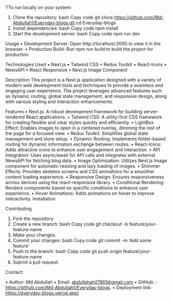 TTo run locally on your system:

1.	Clone the repository:
bash
Copy code
git clone https://github.com/Md-Abdullah1/Everyday-blogs.git
cd Everyday-blogs
2.	Install dependencies:
bash
Copy code
npm install
3.	Start the development server:
bash
Copy code
npm run dev




Usage
•	Development Server: Open http://localhost:3000 to view it in the browser.
•	Production Build: Run npm run build to build the project for production.



Technologies Used
•	Next.js
•	Tailwind CSS
•	Redux Toolkit
•	React-Icons
•	NewsAPI
•	React Responsive
•	Next.js Image Component


  Description
This project is a Next.js application designed with a variety of modern web development tools and techniques to provide a seamless and engaging user experience. The project leverages advanced features such as dynamic routing, global state management, and responsive design, along with various styling and interaction enhancements.


Features
•	Next.js: A robust development framework for building server-rendered React applications.
•	Tailwind CSS: A utility-first CSS framework for creating flexible and clear styles quickly and efficiently.
•	LightBox Effect: Enables images to open in a centered overlay, dimming the rest of the page for a focused view.
•	Redux Toolkit: Simplifies global state management and store setup.
•	Dynamic Routing: Implements folder-based routing for dynamic information exchange between routes.
•	React-Icons: Adds attractive icons to enhance user engagement and interaction.
•	API Integration: Uses async/await for API calls and integrates with external NewsAPI for fetching blog data.
•	Image Optimization: Utilizes Next.js Image component for automatic resizing and lazy loading of images.
•	Shimmer Effects: Provides skeleton screens and CSS animations for a smoother content loading experience.
•	Responsive Design: Ensures responsiveness across devices using the react-responsive library.
•	Conditional Rendering: Renders components based on specific conditions to enhance user experience.
•	Hover Animations: Adds animations on hover to improve interactivity.
Installation



Contributing
1.	Fork the repository.
2.	Create a new branch:
bash
Copy code
git checkout -b feature/your-feature-name
3.	Make your changes.
4.	Commit your changes:
bash
Copy code
git commit -m 'Add some feature'
5.	Push to the branch:
bash
Copy code
git push origin feature/your-feature-name
6.	Submit a pull request.



Contact:

•	Author: Md Abdullah
•	Email: abdullahahil7861@gmail.com
•	GitHub: - https://github.com/Md-Abdullah1/Everyday-blogs.
•	Deployment link: https://everyday-blogs.vercel.app/
